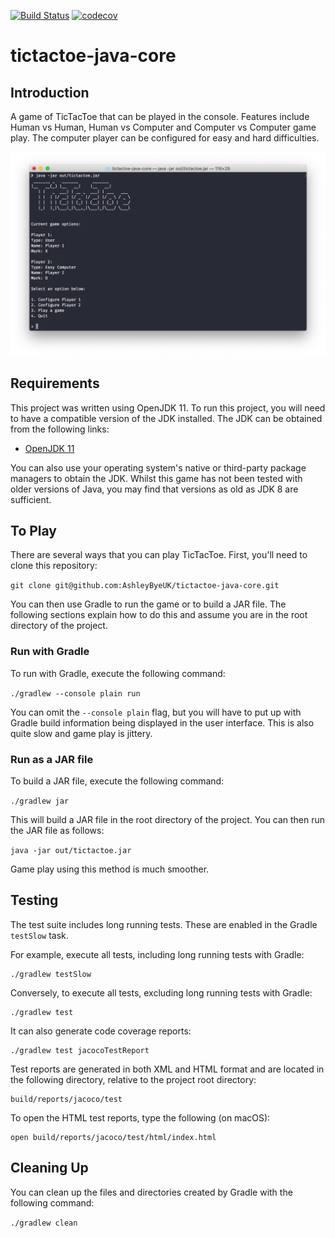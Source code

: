 [![Build Status](https://travis-ci.org/AshleyByeUK/tictactoe.svg?branch=master)](https://travis-ci.org/AshleyByeUK/tictactoe-java)
[![codecov](https://codecov.io/gh/AshleyByeUK/tictactoe/branch/master/graph/badge.svg)](https://codecov.io/gh/AshleyByeUK/tictactoe-java)

# tictactoe-java-core

## Introduction

A game of TicTacToe that can be played in the console. Features include Human vs Human, Human vs Computer and
Computer vs Computer game play. The computer player can be configured for easy and hard difficulties.

![Game Play Screenshot](images/screenshot.png)

## Requirements

This project was written using OpenJDK 11. To run this project, you will need to have a compatible version of the
JDK installed. The JDK can be obtained from the following links:

- [OpenJDK 11](https://jdk.java.net/11/)

You can also use your operating system's native or third-party package managers to obtain the JDK. Whilst this game 
has not been tested with older versions of Java, you may find that versions as old as JDK 8 are sufficient.

## To Play

There are several ways that you can play TicTacToe. First, you'll need to clone this repository:

`git clone git@github.com:AshleyByeUK/tictactoe-java-core.git`

You can then use Gradle to run the game or to build a JAR file. The following sections explain how to do this and
assume you are in the root directory of the project.

### Run with Gradle

To run with Gradle, execute the following command:

`./gradlew --console plain run`

You can omit the `--console plain` flag, but you will have to put up with Gradle build information being displayed
in the user interface. This is also quite slow and game play is jittery.

### Run as a JAR file

To build a JAR file, execute the following command:

`./gradlew jar`

This will build a JAR file in the root directory of the project. You can then run the JAR file as follows:

`java -jar out/tictactoe.jar`

Game play using this method is much smoother.

## Testing

The test suite includes long running tests. These are enabled in the Gradle `testSlow` task.

For example, execute all tests, including long running tests with Gradle:

```
./gradlew testSlow
```

Conversely, to execute all tests, excluding long running tests with Gradle:

```
./gradlew test
```

It can also generate code coverage reports:

```
./gradlew test jacocoTestReport
```

Test reports are generated in both XML and HTML format and are located in the following directory, relative to the
project root directory:

```
build/reports/jacoco/test
```

To open the HTML test reports, type the following (on macOS):

```
open build/reports/jacoco/test/html/index.html
```

## Cleaning Up

You can clean up the files and directories created by Gradle with the following command:

`./gradlew clean`
